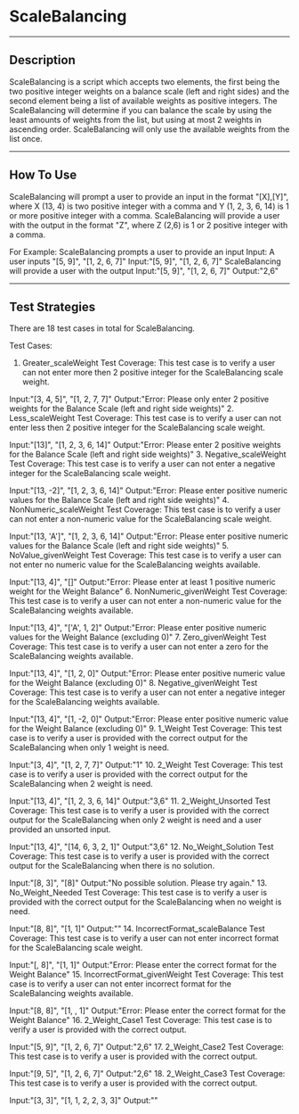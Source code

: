 # ScaleBalancing
------------------------------------------
Description
------------------------------------------
ScaleBalancing is a script which accepts two elements, the first being the two positive integer weights on a balance scale (left and right sides) and the second element being a list of available weights as positive integers. 
The ScaleBalancing will determine if you can balance the scale by using the least amounts of weights from the list, but using at most 2 weights in ascending order. ScaleBalancing will only use the available weights from the list once.

------------------------------------------
How To Use
------------------------------------------
ScaleBalancing will prompt a user to provide an input in the format "[X],[Y]", where X (13, 4) is two positive integer with a comma and Y (1, 2, 3, 6, 14) is 1 or more positive integer with a comma. ScaleBalancing will provide a user with the output in the format "Z", where Z (2,6) is 1 or 2 positive integer with a comma.

For Example:
ScaleBalancing prompts a user to provide an input
  Input:
A user inputs "[5, 9]", "[1, 2, 6, 7]"
  Input:"[5, 9]", "[1, 2, 6, 7]"
ScaleBalancing will provide a user with the output
  Input:"[5, 9]", "[1, 2, 6, 7]"
  Output:"2,6"
  
------------------------------------------
Test Strategies
------------------------------------------
There are 18 test cases in total for ScaleBalancing.

Test Cases:
1. Greater_scaleWeight
  Test Coverage: This test case is to verify a user can not enter more then 2 positive integer for the ScaleBalancing scale weight.
  
  Input:"[3, 4, 5]", "[1, 2, 7, 7]"
  Output:"Error: Please only enter 2 positive weights for the Balance Scale (left and right side weights)"
2. Less_scaleWeight
  Test Coverage: This test case is to verify a user can not enter less then 2 positive integer for the ScaleBalancing scale weight.
    
  Input:"[13]", "[1, 2, 3, 6, 14]"
  Output:"Error: Please enter 2 positive weights for the Balance Scale (left and right side weights)"
3. Negative_scaleWeight
  Test Coverage: This test case is to verify a user can not enter a negative integer for the ScaleBalancing scale weight.
    
  Input:"[13, -2]", "[1, 2, 3, 6, 14]"
  Output:"Error: Please enter positive numeric values for the Balance Scale (left and right side weights)"
4. NonNumeric_scaleWeight
  Test Coverage: This test case is to verify a user can not enter a non-numeric value for the ScaleBalancing scale weight.
    
  Input:"[13, 'A']", "[1, 2, 3, 6, 14]"
  Output:"Error: Please enter positive numeric values for the Balance Scale (left and right side weights)"
5. NoValue_givenWeight
  Test Coverage: This test case is to verify a user can not enter no numeric value for the ScaleBalancing weights available.
  
  Input:"[13, 4]", "[]"
  Output:"Error: Please enter at least 1 positive numeric weight for the Weight Balance"
6. NonNumeric_givenWeight
  Test Coverage: This test case is to verify a user can not enter a non-numeric value for the ScaleBalancing weights available.
    
  Input:"[13, 4]", "['A', 1, 2]"
  Output:"Error: Please enter positive numeric values for the Weight Balance (excluding 0)"
7. Zero_givenWeight
  Test Coverage: This test case is to verify a user can not enter a zero for the ScaleBalancing weights available.
    
  Input:"[13, 4]", "[1, 2, 0]"
  Output:"Error: Please enter positive numeric value for the Weight Balance (excluding 0)"
8. Negative_givenWeight
  Test Coverage: This test case is to verify a user can not enter a negative integer for the ScaleBalancing weights available.
    
  Input:"[13, 4]", "[1, -2, 0]"
  Output:"Error: Please enter positive numeric value for the Weight Balance (excluding 0)"
9. 1_Weight
  Test Coverage: This test case is to verify a user is provided with the correct output for the ScaleBalancing when only 1 weight is need.
    
  Input:"[3, 4]", "[1, 2, 7, 7]"
  Output:"1"
10. 2_Weight
  Test Coverage: This test case is to verify a user is provided with the correct output for the ScaleBalancing when 2 weight is need.
    
  Input:"[13, 4]", "[1, 2, 3, 6, 14]"
  Output:"3,6"
11. 2_Weight_Unsorted
  Test Coverage: This test case is to verify a user is provided with the correct output for the ScaleBalancing when only 2 weight is need and a user provided an unsorted input.
    
  Input:"[13, 4]", "[14, 6, 3, 2, 1]"
  Output:"3,6"
12. No_Weight_Solution
  Test Coverage: This test case is to verify a user is provided with the correct output for the ScaleBalancing when there is no solution.
    
  Input:"[8, 3]", "[8]"
  Output:"No possible solution. Please try again."
13. No_Weight_Needed
  Test Coverage: This test case is to verify a user is provided with the correct output for the ScaleBalancing when no weight is need.
    
  Input:"[8, 8]", "[1, 1]"
  Output:""
14. IncorrectFormat_scaleBalance
  Test Coverage: This test case is to verify a user can not enter incorrect format for the ScaleBalancing scale weight.
    
  Input:"[, 8]", "[1, 1]"
  Output:"Error: Please enter the correct format for the Weight Balance"
15. IncorrectFormat_givenWeight
  Test Coverage: This test case is to verify a user can not enter incorrect format for the ScaleBalancing weights available.
    
  Input:"[8, 8]", "[1, , 1]"
  Output:"Error: Please enter the correct format for the Weight Balance"
16. 2_Weight_Case1
  Test Coverage: This test case is to verify a user is provided with the correct output.
    
  Input:"[5, 9]", "[1, 2, 6, 7]"
  Output:"2,6"
17. 2_Weight_Case2
  Test Coverage: This test case is to verify a user is provided with the correct output.
    
  Input:"[9, 5]", "[1, 2, 6, 7]"
  Output:"2,6"
18. 2_Weight_Case3
  Test Coverage: This test case is to verify a user is provided with the correct output.
    
  Input:"[3, 3]", "[1, 1, 2, 2, 3, 3]"
  Output:""
